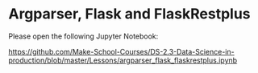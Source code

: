 # Argparser, Flask and FlaskRestplus

Please open the following Jupyter Notebook:

https://github.com/Make-School-Courses/DS-2.3-Data-Science-in-production/blob/master/Lessons/argparser_flask_flaskrestplus.ipynb
